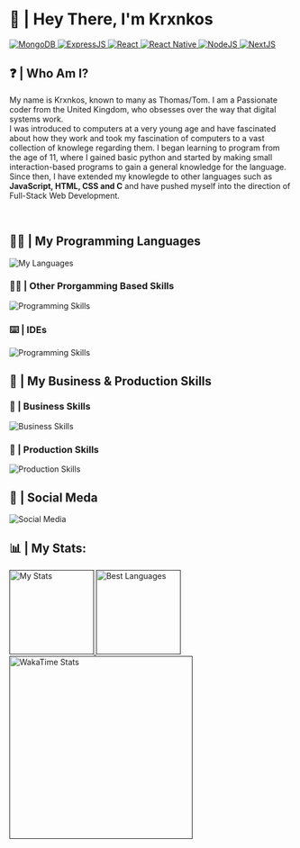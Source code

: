 <h1>👋 | Hey There, I'm Krxnkos</h1> <!--Top Heading-->
<a href>
  <img alt="MongoDB" src="https://img.shields.io/badge/MongoDB-%234ea94b.svg?style=for-the-badge&logo=mongodb&logoColor=white"/>
  <img alt="ExpressJS" src="https://img.shields.io/badge/express.js-%23404d59.svg?style=for-the-badge&logo=express&logoColor=%2361DAFB"/>
  <img alt="React" src="https://img.shields.io/badge/react-%2320232a.svg?style=for-the-badge&logo=react&logoColor=%2361DAFB"/>
  <img alt="React Native" src="https://img.shields.io/badge/react_native-%2320232a.svg?style=for-the-badge&logo=react&logoColor=%2361DAFB"/>
  <img alt="NodeJS" src="https://img.shields.io/badge/node.js-6DA55F?style=for-the-badge&logo=node.js&logoColor=white"/>
  <img alt="NextJS" src="https://img.shields.io/badge/Next-black?style=for-the-badge&logo=next.js&logoColor=white"/>
</a>
<h2>❓ | Who Am I?</h2>
<p>
  My name is Krxnkos, known to many as Thomas/Tom. I am a Passionate coder from the United Kingdom, who obsesses over the way that digital systems work. <br>
  I was introduced to computers at a very young age and have fascinated about how they work and took my fascination of computers to a vast collection of knowlege regarding them. 
  I began learning to program from the age of 11, where I gained basic python and started by making small interaction-based programs to gain a general knowledge for the language. <br>
  Since then, I have extended my knowlegde to other languages such as <strong>JavaScript, HTML, CSS and C</strong> and have pushed myself into the direction of Full-Stack Web Development.
</p>
<br>

<h2>👨‍💻 | My Programming Languages</h2>
<img alt="My Languages" src="https://skillicons.dev/icons?i=c,css,html,js,react,py,tailwind"/>

<h3>👨‍💻 | Other Prorgamming Based Skills</h3>
<img alt="Programming Skills" src="https://skillicons.dev/icons?i=docker,express,git,mongodb"/>

<h3>⌨️ | IDEs</h3>
<img alt="Programming Skills" src="https://skillicons.dev/icons?i=vscode,visualstudio,replit,pycharm,robloxstudio"/>
<br>

<h2>💼 | My Business & Production Skills</h2>
<h3>🤵 | Business Skills</h3>
<img alt="Business Skills" src="https://skillicons.dev/icons?i=github,notion,windows,linux"/>

<h3>🎨 | Production Skills</h3>
<img alt="Production Skills" src="https://skillicons.dev/icons?i=figma,wordpress,photoshop"/>

<h2>📸 | Social Meda</h2>
<img alt="Social Media" src="https://skillicons.dev/icons?i=instagram,linkedin,discord"/>
<h2>📊 | My Stats:</h2>
<a href="">
  <img height=150 alt="My Stats" src="https://github-readme-stats.vercel.app/api?username=Krxnkos&theme=github_dark_dimmed&show_icons=true&rank_icon=github"/>
</a>
<a href="">
  <img height=150 alt="Best Languages" src="https://github-readme-stats.vercel.app/api/top-langs/?username=Krxnkos&theme=github_dark_dimmed&layout=compact"/>
</a>
<br>
<a href="">
  <img height=325 alt="WakaTime Stats" src="https://github-readme-stats.vercel.app/api/wakatime?username=@Krxnkos&theme=github_dark_dimmed&layout=compact"/>
</a>
